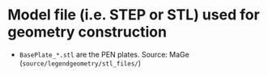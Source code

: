 # Model file (i.e. STEP or STL) used for geometry construction

- `BasePlate_*.stl` are the PEN plates. Source: MaGe
  (`source/legendgeometry/stl_files/`)
